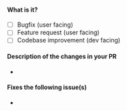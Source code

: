 #### What is it?
- [ ] Bugfix (user facing)
- [ ] Feature request (user facing)
- [ ] Codebase improvement (dev facing)

#### Description of the changes in your PR
- 

#### Fixes the following issue(s)
- 